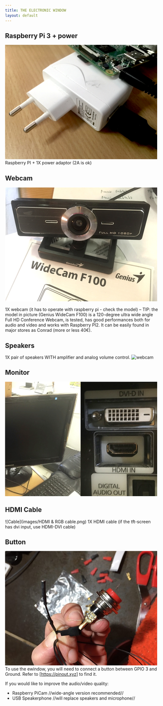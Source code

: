 ```yaml
---
title: THE ELECTRONIC WINDOW
layout: default
---
```



## Raspberry Pi 3 + power
![raspberrypi](images/RASPBERRYPI.png)
Raspberry PI + 1X power adaptor (2A is ok)

## Webcam
![webcam](images/WEBCAM.png)

1X webcam (it has to operate with raspberry pi - check the model) – TIP: the model in picture (Genius WideCam F100) is a 120-degree ultra wide angle Full HD Conference Webcam, is tested, has good performances both for audio and video and works with Raspberry PI2. It can be easily found in major stores as Conrad (more or less 40€).

## Speakers
1X pair of speakers WITH amplifier and analog volume control. 
![webcam](images/SPEAKERS.png)


## Monitor
![Monitor](images/MONITOR.png)

## HDMI Cable
![Cable](images/HDMI & RGB cable.png)
1X HDMI cable (if the tft-screen has dvi input, use HDMI-DVI cable)

## Button
![Mutton](images/button_500px.jpg)
To use the ewindow, you will need to connect a button between GPIO 3 and Ground. Refer to [https://pinout.xyz] to find it.


If you would like to improve the audio/video quality:
- Raspberry PiCam //wide-angle version recommended//
- USB Speakerphone //will replace speakers and microphone//
